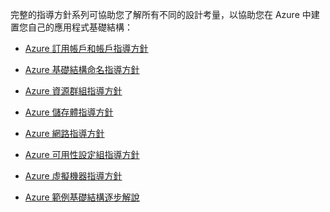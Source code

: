 完整的指導方針系列可協助您了解所有不同的設計考量，以協助您在 Azure 中建置您自己的應用程式基礎結構：

- [Azure 訂用帳戶和帳戶指導方針](../articles/virtual-machines/virtual-machines-windows-infrastructure-subscription-accounts-guidelines.md)
- [Azure 基礎結構命名指導方針](../articles/virtual-machines/virtual-machines-windows-infrastructure-naming-guidelines.md)
- [Azure 資源群組指導方針](../articles/virtual-machines/virtual-machines-windows-infrastructure-resource-groups-guidelines.md)
- [Azure 儲存體指導方針](../articles/virtual-machines/virtual-machines-windows-infrastructure-storage-solutions-guidelines.md)
- [Azure 網路指導方針](../articles/virtual-machines/virtual-machines-windows-infrastructure-networking-guidelines.md)
- [Azure 可用性設定組指導方針](../articles/virtual-machines/virtual-machines-windows-infrastructure-availability-sets-guidelines.md)
- [Azure 虛擬機器指導方針](../articles/virtual-machines/virtual-machines-windows-infrastructure-virtual-machine-guidelines.md)

- [Azure 範例基礎結構逐步解說](../articles/virtual-machines/virtual-machines-windows-infrastructure-example.md)

<!---HONumber=AcomDC_0706_2016-->